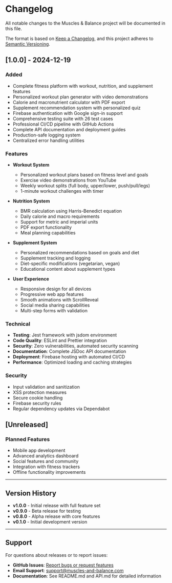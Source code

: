 # Changelog

All notable changes to the Muscles & Balance project will be documented in this file.

The format is based on [Keep a Changelog](https://keepachangelog.com/en/1.0.0/),
and this project adheres to [Semantic Versioning](https://semver.org/spec/v2.0.0.html).

## [1.0.0] - 2024-12-19

### Added
- Complete fitness platform with workout, nutrition, and supplement features
- Personalized workout plan generator with video demonstrations
- Calorie and macronutrient calculator with PDF export
- Supplement recommendation system with personalized quiz
- Firebase authentication with Google sign-in support
- Comprehensive testing suite with 26 test cases
- Professional CI/CD pipeline with GitHub Actions
- Complete API documentation and deployment guides
- Production-safe logging system
- Centralized error handling utilities

### Features
- **Workout System**
  - Personalized workout plans based on fitness level and goals
  - Exercise video demonstrations from YouTube
  - Weekly workout splits (full body, upper/lower, push/pull/legs)
  - 1-minute workout challenges with timer
  
- **Nutrition System**
  - BMR calculation using Harris-Benedict equation
  - Daily calorie and macro requirements
  - Support for metric and imperial units
  - PDF export functionality
  - Meal planning capabilities

- **Supplement System**
  - Personalized recommendations based on goals and diet
  - Supplement tracking and logging
  - Diet-specific modifications (vegetarian, vegan)
  - Educational content about supplement types

- **User Experience**
  - Responsive design for all devices
  - Progressive web app features
  - Smooth animations with ScrollReveal
  - Social media sharing capabilities
  - Multi-step forms with validation

### Technical
- **Testing**: Jest framework with jsdom environment
- **Code Quality**: ESLint and Prettier integration
- **Security**: Zero vulnerabilities, automated security scanning
- **Documentation**: Complete JSDoc API documentation
- **Deployment**: Firebase hosting with automated CI/CD
- **Performance**: Optimized loading and caching strategies

### Security
- Input validation and sanitization
- XSS protection measures
- Secure cookie handling
- Firebase security rules
- Regular dependency updates via Dependabot

## [Unreleased]

### Planned Features
- Mobile app development
- Advanced analytics dashboard
- Social features and community
- Integration with fitness trackers
- Offline functionality improvements

---

## Version History

- **v1.0.0** - Initial release with full feature set
- **v0.9.0** - Beta release for testing
- **v0.8.0** - Alpha release with core features
- **v0.1.0** - Initial development version

---

## Support

For questions about releases or to report issues:
- **GitHub Issues**: [Report bugs or request features](https://github.com/username/muscles-and-balance/issues)
- **Email Support**: support@muscles-and-balance.com
- **Documentation**: See README.md and API.md for detailed information